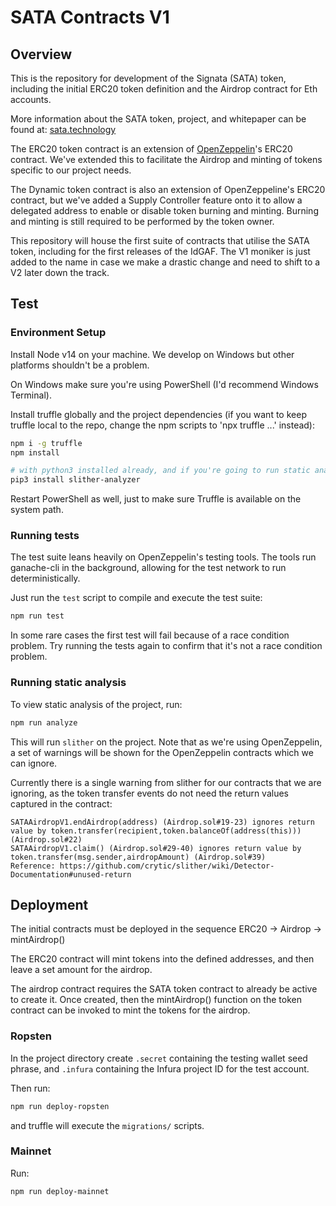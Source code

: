 # SATA Contracts V1

## Overview

This is the repository for development of the Signata (SATA) token, including the initial ERC20 token definition and the Airdrop contract for Eth accounts.

More information about the SATA token, project, and whitepaper can be found at: [sata.technology](https://sata.technology)

The ERC20 token contract is an extension of [OpenZeppelin](https://openzeppelin.com/)'s ERC20 contract. We've extended this to facilitate the Airdrop and minting of tokens specific to our project needs.

The Dynamic token contract is also an extension of OpenZeppeline's ERC20 contract, but we've added a Supply Controller feature onto it to allow a delegated address to enable or disable token burning and minting. Burning and minting is still required to be performed by the token owner.

This repository will house the first suite of contracts that utilise the SATA token, including for the first releases of the IdGAF. The V1 moniker is just added to the name in case we make a drastic change and need to shift to a V2 later down the track.

## Test

### Environment Setup

Install Node v14 on your machine. We develop on Windows but other platforms shouldn't be a problem.

On Windows make sure you're using PowerShell (I'd recommend Windows Terminal).

Install truffle globally and the project dependencies (if you want to keep truffle local to the repo, change the npm scripts to 'npx truffle ...' instead):

``` bash
npm i -g truffle
npm install

# with python3 installed already, and if you're going to run static analysis:
pip3 install slither-analyzer
```

Restart PowerShell as well, just to make sure Truffle is available on the system path.

### Running tests

The test suite leans heavily on OpenZeppelin's testing tools. The tools run ganache-cli in the background, allowing for the test network to run deterministically.

Just run the `test` script to compile and execute the test suite:

``` bash
npm run test
```

In some rare cases the first test will fail because of a race condition problem. Try running the tests again to confirm that it's not a race condition problem.

### Running static analysis

To view static analysis of the project, run:

```bash
npm run analyze
```

This will run `slither` on the project. Note that as we're using OpenZeppelin, a set of warnings will be shown for the OpenZeppelin contracts which we can ignore.

Currently there is a single warning from slither for our contracts that we are ignoring, as the token transfer events do not need the return values captured in the contract:

``` text
SATAAirdropV1.endAirdrop(address) (Airdrop.sol#19-23) ignores return value by token.transfer(recipient,token.balanceOf(address(this))) (Airdrop.sol#22)
SATAAirdropV1.claim() (Airdrop.sol#29-40) ignores return value by token.transfer(msg.sender,airdropAmount) (Airdrop.sol#39)
Reference: https://github.com/crytic/slither/wiki/Detector-Documentation#unused-return
```

## Deployment

The initial contracts must be deployed in the sequence ERC20 -> Airdrop -> mintAirdrop()

The ERC20 contract will mint tokens into the defined addresses, and then leave a set amount for the airdrop.

The airdrop contract requires the SATA token contract to already be active to create it. Once created, then the mintAirdrop() function on the token contract can be invoked to mint the tokens for the airdrop.

### Ropsten

In the project directory create `.secret` containing the testing wallet seed phrase, and `.infura` containing the Infura project ID for the test account.

Then run:

``` bash
npm run deploy-ropsten
```

and truffle will execute the `migrations/` scripts.

### Mainnet

Run:

``` bash
npm run deploy-mainnet
```

